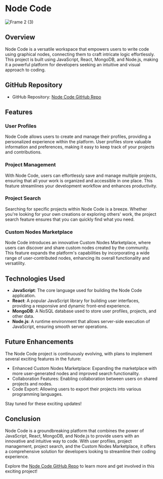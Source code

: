 # Node Code 
![Frame 2 (3)](https://github.com/code-node-gui/node-code/assets/115560200/0db66c6b-0114-4401-878c-cafce6b96b84)

## Overview

Node Code is a versatile workspace that empowers users to write code using graphical nodes, connecting them to craft intricate logic effortlessly. This project is built using JavaScript, React, MongoDB, and Node.js, making it a powerful platform for developers seeking an intuitive and visual approach to coding.

## GitHub Repository

- GitHub Repository: [Node Code GitHub Repo](https://github.com/code-node-gui/node-code)

## Features

### User Profiles

Node Code allows users to create and manage their profiles, providing a personalized experience within the platform. User profiles store valuable information and preferences, making it easy to keep track of your projects and contributions.

### Project Management

With Node Code, users can effortlessly save and manage multiple projects, ensuring that all your work is organized and accessible in one place. This feature streamlines your development workflow and enhances productivity.

### Project Search

Searching for specific projects within Node Code is a breeze. Whether you're looking for your own creations or exploring others' work, the project search feature ensures that you can quickly find what you need.

### Custom Nodes Marketplace

Node Code introduces an innovative Custom Nodes Marketplace, where users can discover and share custom nodes created by the community. This feature expands the platform's capabilities by incorporating a wide range of user-contributed nodes, enhancing its overall functionality and versatility.

## Technologies Used

- **JavaScript**: The core language used for building the Node Code application.
- **React**: A popular JavaScript library for building user interfaces, providing a responsive and dynamic front-end experience.
- **MongoDB**: A NoSQL database used to store user profiles, projects, and other data.
- **Node.js**: A runtime environment that allows server-side execution of JavaScript, ensuring smooth server operations.

## Future Enhancements

The Node Code project is continuously evolving, with plans to implement several exciting features in the future:

- Enhanced Custom Nodes Marketplace: Expanding the marketplace with more user-generated nodes and improved search functionality.
- Collaboration Features: Enabling collaboration between users on shared projects and nodes.
- Code Export: Allowing users to export their projects into various programming languages.

Stay tuned for these exciting updates!

## Conclusion

Node Code is a groundbreaking platform that combines the power of JavaScript, React, MongoDB, and Node.js to provide users with an innovative and intuitive way to code. With user profiles, project management, project search, and the Custom Nodes Marketplace, it offers a comprehensive solution for developers looking to streamline their coding experience.

Explore the [Node Code GitHub Repo](https://github.com/code-node-gui/node-code) to learn more and get involved in this exciting project!





